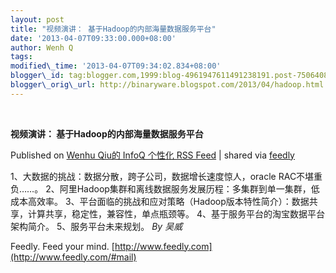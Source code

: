 ```yaml
--- 
layout: post 
title: "视频演讲： 基于Hadoop的内部海量数据服务平台"
date: '2013-04-07T09:33:00.000+08:00' 
author: Wenh Q
tags:
modified\_time: '2013-04-07T09:34:02.834+08:00' 
blogger\_id: tag:blogger.com,1999:blog-4961947611491238191.post-7506408523301066429
blogger\_orig\_url: http://binaryware.blogspot.com/2013/04/hadoop.html
---
```



 
<div class="article">

<div class="header">

**视频演讲： 基于Hadoop的内部海量数据服务平台**

</div>

<div class="source">

Published on [Wenhu Qiu的 InfoQ 个性化 RSS
Feed](http://www.infoq.com/cn/presentations/hadoop-internal-data-service-platform)
| shared via [feedly](http://www.feedly.com)

</div>

<div>

1、大数据的挑战：数据分散，跨子公司，数据增长速度惊人，oracle
RAC不堪重负……。
2、阿里Hadoop集群和离线数据服务发展历程：多集群到单一集群，低成本高效率。
3、平台面临的挑战和应对策略（Hadoop版本特性简介）：数据共享，计算共享，稳定性，兼容性，单点瓶颈等。
4、基于服务平台的淘宝数据平台架构简介。 5、服务平台未来规划。 *By 吴威*

</div>




</div>

<div class="footer">

Feedly. Feed your mind.
[http://www.feedly.com](http://www.feedly.com/#mail)

</div>
